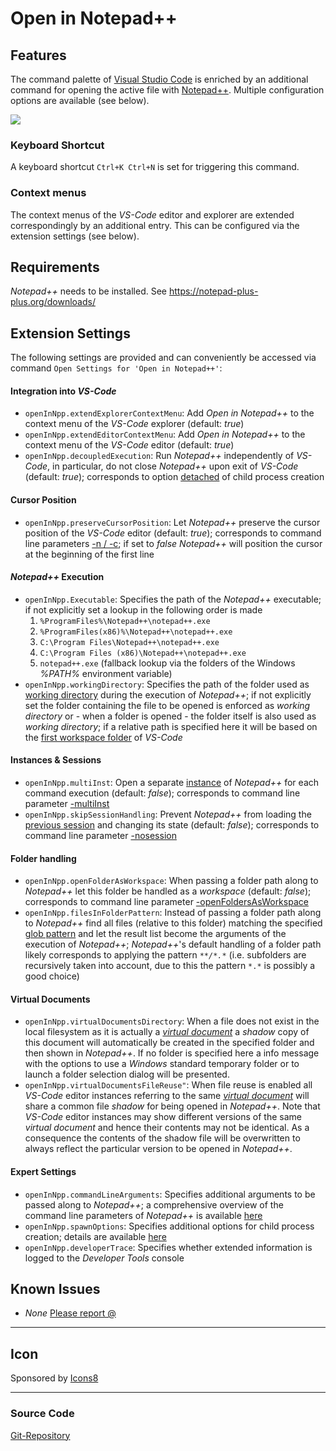# Open in Notepad++

## Features

The command palette of [Visual Studio Code](https://code.visualstudio.com/) is enriched by an additional command for opening the active file with [Notepad++](https://notepad-plus-plus.org/).
Multiple configuration options are available (see below).

![](https://user-images.githubusercontent.com/43964178/68082571-cb03ab00-fe1e-11e9-8727-14cf950e0503.PNG)

### Keyboard Shortcut
A keyboard shortcut `Ctrl+K Ctrl+N` is set for triggering this command.

### Context menus
The context menus of the _VS-Code_ editor and explorer are extended correspondingly by an additional entry.
This can be configured via the extension settings (see below).

## Requirements

_Notepad++_ needs to be installed. See https://notepad-plus-plus.org/downloads/

## Extension Settings

The following settings are provided and can conveniently be accessed via command `Open Settings for 'Open in Notepad++'`:

#### Integration into _VS-Code_
* `openInNpp.extendExplorerContextMenu`: Add _Open in Notepad++_ to the context menu of the _VS-Code_ explorer (default: *true*)
* `openInNpp.extendEditorContextMenu`: Add _Open in Notepad++_ to the context menu of the _VS-Code_ editor (default: *true*)
* `openInNpp.decoupledExecution`: Run _Notepad++_ independently of _VS-Code_, in particular, do not close _Notepad++_ upon exit of _VS-Code_ (default: *true*); corresponds to option [detached](https://nodejs.org/api/child_process.html#child_process_options_detached) of child process creation
#### Cursor Position
* `openInNpp.preserveCursorPosition`: Let _Notepad++_ preserve the cursor position of the _VS-Code_ editor (default: *true*); corresponds to command line parameters [-n / -c](https://npp-user-manual.org/docs/command-prompt/); if set to *false* _Notepad++_ will position the cursor at the beginning of the first line
#### _Notepad++_ Execution
* `openInNpp.Executable`: Specifies the path of the _Notepad++_ executable; if not explicitly set a lookup in the following order is made
  1. `%ProgramFiles%\Notepad++\notepad++.exe`
  2. `%ProgramFiles(x86)%\Notepad++\notepad++.exe`
  3. `C:\Program Files\Notepad++\notepad++.exe`
  4. `C:\Program Files (x86)\Notepad++\notepad++.exe`
  5. `notepad++.exe` (fallback lookup via the folders of the Windows *%PATH%* environment variable)
* `openInNpp.workingDirectory`: Specifies the path of the folder used as [working directory](https://en.wikipedia.org/wiki/Working_directory) during the execution of _Notepad++_; if not explicitly set the folder containing the file to be opened is enforced as _working directory_ or - when a folder is opened - the folder itself is also used as _working directory_; if a relative path is specified here it will be based on the [first workspace folder](https://code.visualstudio.com/docs/editor/multi-root-workspaces) of _VS-Code_
#### Instances & Sessions
* `openInNpp.multiInst`: Open a separate [instance](https://npp-user-manual.org/docs/preferences/#multi-instance) of _Notepad++_ for each command execution (default: *false*); corresponds to command line parameter [-multiInst](https://npp-user-manual.org/docs/command-prompt/)
* `openInNpp.skipSessionHandling`: Prevent _Notepad++_ from loading the [previous session](https://npp-user-manual.org/docs/preferences/#backup) and changing its state (default: *false*); corresponds to command line parameter [-nosession](https://npp-user-manual.org/docs/command-prompt/)
#### Folder handling
* `openInNpp.openFolderAsWorkspace`: When passing a folder path along to _Notepad++_ let this folder be handled as a _workspace_ (default: *false*); corresponds to command line parameter [-openFoldersAsWorkspace](https://npp-user-manual.org/docs/command-prompt/)
* `openInNpp.filesInFolderPattern`: Instead of passing a folder path along to _Notepad++_ find all files (relative to this folder) matching the specified [glob pattern](https://code.visualstudio.com/api/references/vscode-api#GlobPattern) and let the result list become the arguments of the execution of _Notepad++_; _Notepad++_'s default handling of a folder path likely corresponds to applying the pattern _``**/*.*``_ (i.e. subfolders are recursively taken into account, due to this the pattern ``*.*`` is possibly a good choice)
#### Virtual Documents
* `openInNpp.virtualDocumentsDirectory`: When a file does not exist in the local filesystem as it is actually a [_virtual document_](https://code.visualstudio.com/api/extension-guides/virtual-documents) a _shadow_ copy of this document will automatically be created in the specified folder and then shown in _Notepad++_. If no folder is specified here a info message with the options to use a _Windows_ standard temporary folder or to launch a folder selection dialog will be presented.
* `openInNpp.virtualDocumentsFileReuse"`: When file reuse is enabled all _VS-Code_ editor instances referring to the same [_virtual document_](https://code.visualstudio.com/api/extension-guides/virtual-documents) will share a common file _shadow_ for being opened in _Notepad++_. Note that _VS-Code_ editor instances may show different versions of the same _virtual document_ and hence their contents may not be identical. As a consequence the contents of the shadow file will be overwritten to always reflect the particular version to be opened in _Notepad++_.
#### Expert Settings
* `openInNpp.commandLineArguments`: Specifies additional arguments to be passed along to _Notepad++_; a comprehensive overview of the command line parameters of _Notepad++_ is available [here](https://npp-user-manual.org/docs/command-prompt/)
* `openInNpp.spawnOptions`: Specifies additional options for child process creation; details are available [here](https://nodejs.org/api/child_process.html#child_process_child_process_spawn_command_args_options)
* `openInNpp.developerTrace`: Specifies whether extended information is logged to the _Developer Tools_ console



## Known Issues

* _None_
[Please report @](https://github.com/CSeitel/open-in-npp/issues)

-----------------------------------------------------------------------------------------------------------

## Icon
Sponsored by [Icons8](https://icons8.com/)

-----------------------------------------------------------------------------------------------------------
### Source Code

[Git-Repository](https://github.com/CSeitel/open-in-npp)